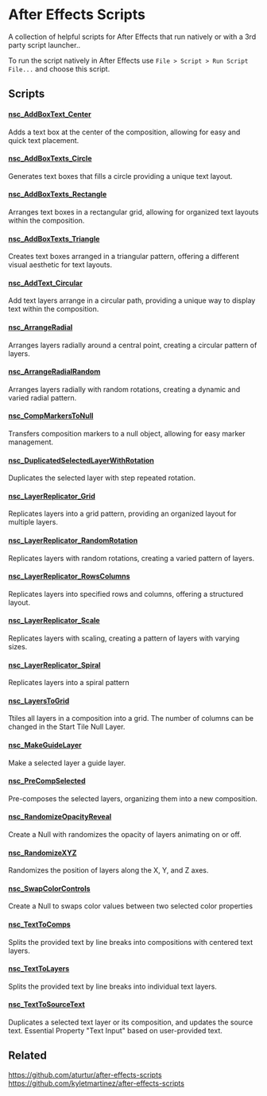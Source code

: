 # After Effects Scripts

A collection of helpful scripts for After Effects that run natively or with a 3rd party script launcher..

To run the script natively in After Effects use `File > Script > Run Script File...` and choose this script.

## Scripts
#### [nsc_AddBoxText_Center](/02_Scripts/nsc_AddBoxText_Center.jsx)
Adds a text box at the center of the composition, allowing for easy and quick text placement.

#### [nsc_AddBoxTexts_Circle](/02_Scripts/nsc_AddBoxTexts_Circle.jsx)
Generates text boxes that fills a circle providing a unique text layout.

#### [nsc_AddBoxTexts_Rectangle](/02_Scripts/nsc_AddBoxTexts_Rectangle.jsx)
Arranges text boxes in a rectangular grid, allowing for organized text layouts within the composition.

#### [nsc_AddBoxTexts_Triangle](/02_Scripts/nsc_AddBoxTexts_Triangle.jsx)
Creates text boxes arranged in a triangular pattern, offering a different visual aesthetic for text layouts.

#### [nsc_AddText_Circular](/02_Scripts/nsc_AddText_Circular.jsx)
Add text layers arrange in a circular path, providing a unique way to display text within the composition.

#### [nsc_ArrangeRadial](/02_Scripts/nsc_ArrangeRadial.jsx)
Arranges layers radially around a central point, creating a circular pattern of layers.

#### [nsc_ArrangeRadialRandom](/02_Scripts/nsc_ArrangeRadialRandom.jsx)
Arranges layers radially with random rotations, creating a dynamic and varied radial pattern.

#### [nsc_CompMarkersToNull](/02_Scripts/nsc_CompMarkersToNull.jsx)
Transfers composition markers to a null object, allowing for easy marker management.

#### [nsc_DuplicatedSelectedLayerWithRotation](/02_Scripts/nsc_DuplicatedSelectedLayerWithRotation.jsx)
Duplicates the selected layer with step repeated rotation.

#### [nsc_LayerReplicator_Grid](/02_Scripts/nsc_LayerReplicator_Grid.jsx)
Replicates layers into a grid pattern, providing an organized layout for multiple layers.

#### [nsc_LayerReplicator_RandomRotation](/02_Scripts/nsc_LayerReplicator_RandomRotation.jsx)
Replicates layers with random rotations, creating a varied pattern of layers.

#### [nsc_LayerReplicator_RowsColumns](/02_Scripts/nsc_LayerReplicator_RowsColumns.jsx)
Replicates layers into specified rows and columns, offering a structured layout.

#### [nsc_LayerReplicator_Scale](/02_Scripts/nsc_LayerReplicator_Scale.jsx)
Replicates layers with scaling, creating a pattern of layers with varying sizes.

#### [nsc_LayerReplicator_Spiral](/02_Scripts/nsc_LayerReplicator_Spiral.jsx)
Replicates layers into a spiral pattern

#### [nsc_LayersToGrid](/02_Scripts/Tiling/nsc_LayersToGrid.jsx)
Ttiles all layers in a composition into a grid. The number of columns can be changed in the Start Tile Null Layer.

#### [nsc_MakeGuideLayer](/02_Scripts/nsc_MakeGuideLayer.jsx)
Make a selected layer a guide layer.

#### [nsc_PreCompSelected](/02_Scripts/nsc_PreCompSelected.jsx)
Pre-composes the selected layers, organizing them into a new composition.

#### [nsc_RandomizeOpacityReveal](/02_Scripts/nsc_RandomizeOpacityReveal.jsx)
Create a Null with randomizes the opacity of layers animating on or off.

#### [nsc_RandomizeXYZ](/02_Scripts/nsc_RandomizeXYZ.jsx)
Randomizes the position of layers along the X, Y, and Z axes.

#### [nsc_SwapColorControls](/02_Scripts/nsc_SwapColorControls.jsx)
Create a Null to swaps color values between two selected color properties 

#### [nsc_TextToComps](/02_Scripts/nsc_TextToComps.jsx)
Splits the provided text by line breaks into compositions with centered text layers.

#### [nsc_TextToLayers](/02_Scripts/nsc_TextToLayers.jsx)
Splits the provided text by line breaks into individual text layers.

#### [nsc_TextToSourceText](/02_Scripts/nsc_TextToSourceText.jsx)
Duplicates a selected text layer or its composition, and updates the source text. Essential Property "Text Input" based on user-provided text.

## Related
https://github.com/aturtur/after-effects-scripts
https://github.com/kyletmartinez/after-effects-scripts
